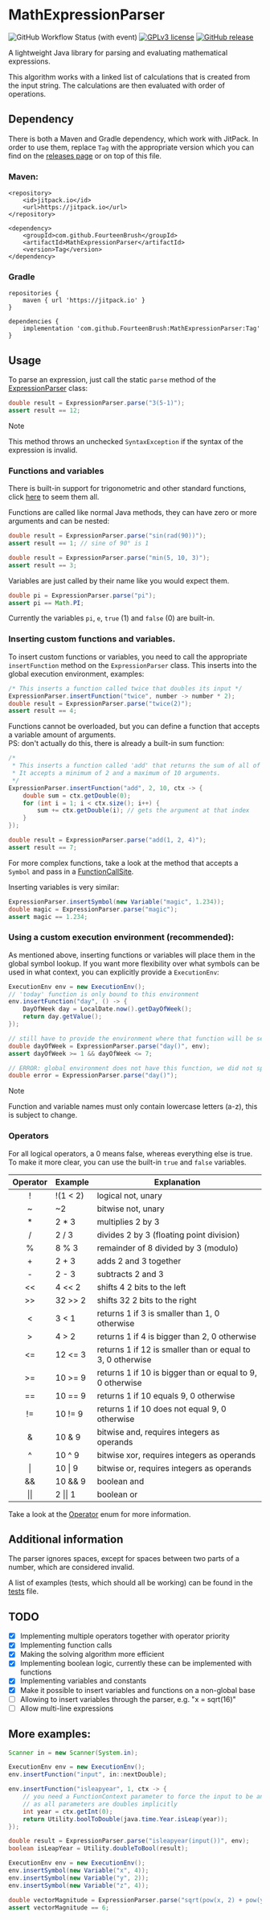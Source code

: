 # MathExpressionParser

![GitHub Workflow Status (with event)](https://img.shields.io/github/actions/workflow/status/FourteenBrush/MathExpressionParser/build.yml)
[![GPLv3 license](https://img.shields.io/badge/License-GPLv3-blue.svg?label=license)](http://perso.crans.org/besson/LICENSE.html)
[![GitHub release](https://img.shields.io/github/v/release/FourteenBrush/MathExpressionParser)](https://github.com/FourteenBrush/MathExpressionParser/releases)

A lightweight Java library for parsing and evaluating mathematical expressions.

This algorithm works with a linked list of calculations that is created from the input string.
The calculations are then evaluated with order of operations.

## Dependency

There is both a Maven and Gradle dependency, which work with JitPack. In order to use them, replace `Tag` with the appropriate version which you can find on the
[releases page](https://github.com/FourteenBrush/MathExpressionParser/releases) or on top of this file.

### Maven:

```
<repository>
    <id>jitpack.io</id>
    <url>https://jitpack.io</url>
</repository>
```
```
<dependency>
    <groupId>com.github.FourteenBrush</groupId>
    <artifactId>MathExpressionParser</artifactId>
    <version>Tag</version>
</dependency>
```

### Gradle

```
repositories {
    maven { url 'https://jitpack.io' }
}
```
```
dependencies {
    implementation 'com.github.FourteenBrush:MathExpressionParser:Tag'
}
```

## Usage

To parse an expression, just call the static `parse` method of the [ExpressionParser](core/src/main/java/me/fourteendoggo/mathexpressionparser/ExpressionParser.java) class:

```java
double result = ExpressionParser.parse("3(5-1)");
assert result == 12;
```

> [!NOTE]
> This method throws an unchecked `SyntaxException` if the syntax of the expression is invalid.

### Functions and variables

There is built-in support for trigonometric and other standard functions, click
[here](core/src/main/java/me/fourteendoggo/mathexpressionparser/symbol/BuiltinSymbols.java) to seem them all.

Functions are called like normal Java methods, they can have zero or more arguments and can be nested:

```java
double result = ExpressionParser.parse("sin(rad(90))");
assert result == 1; // sine of 90° is 1
```

```java
double result = ExpressionParser.parse("min(5, 10, 3)");
assert result == 3;
```

Variables are just called by their name like you would expect them.

```java
double pi = ExpressionParser.parse("pi");
assert pi == Math.PI;
```

Currently the variables `pi`, `e`, `true` (1) and `false` (0) are built-in.

### Inserting custom functions and variables.

To insert custom functions or variables, you need to call the appropriate `insertFunction` method on the `ExpressionParser` class.
This inserts into the global execution environment, examples:

```java
/* This inserts a function called twice that doubles its input */
ExpressionParser.insertFunction("twice", number -> number * 2);
double result = ExpressionParser.parse("twice(2)");
assert result == 4;
```

Functions cannot be overloaded, but you can define a function that accepts a variable amount of arguments.  
PS: don't actually do this, there is already a built-in sum function:
```java
/* 
 * This inserts a function called 'add' that returns the sum of all of its arguments.
 * It accepts a minimum of 2 and a maximum of 10 arguments.
 */
ExpressionParser.insertFunction("add", 2, 10, ctx -> {
    double sum = ctx.getDouble(0);
    for (int i = 1; i < ctx.size(); i++) {
        sum += ctx.getDouble(i); // gets the argument at that index
    }   
});

double result = ExpressionParser.parse("add(1, 2, 4)");
assert result == 7;
```

For more complex functions, take a look at the method that accepts a `Symbol` and pass in a 
[FunctionCallSite](core/src/main/java/me/fourteendoggo/mathexpressionparser/function/FunctionCallSite.java).

Inserting variables is very similar:

```java
ExpressionParser.insertSymbol(new Variable("magic", 1.234));
double magic = ExpressionParser.parse("magic");
assert magic == 1.234;
```

### Using a custom execution environment (recommended):

As mentioned above, inserting functions or variables will place them in the global symbol lookup.
If you want more flexibility over what symbols can be used in what context, you can explicitly provide a
`ExecutionEnv`:

```java
ExecutionEnv env = new ExecutionEnv();
// 'today' function is only bound to this environment
env.insertFunction("day", () -> {
    DayOfWeek day = LocalDate.now().getDayOfWeek();
    return day.getValue();
});

// still have to provide the environment where that function will be searched for
double dayOfWeek = ExpressionParser.parse("day()", env); 
assert dayOfWeek >= 1 && dayOfWeek <= 7;

// ERROR: global environment does not have this function, we did not specify our own one so the global one is used
double error = ExpressionParser.parse("day()");
```

> [!NOTE]
> Function and variable names must only contain lowercase letters (a-z), this is subject to change.

### Operators

For all logical operators, a 0 means false, whereas everything else is true. To make it more clear, you can use
the built-in `true` and `false` variables.

| Operator | Example  | Explanation                                                |
|:--------:|----------|------------------------------------------------------------|
|    !     | !(1 < 2) | logical not, unary                                         |
|    ~     | ~2       | bitwise not, unary                                         |
|    *     | 2 * 3    | multiplies 2 by 3                                          |
|    /     | 2 / 3    | divides 2 by 3 (floating point division)                   |
|    %     | 8 % 3    | remainder of 8 divided by 3 (modulo)                       |
|    +     | 2 + 3    | adds 2 and 3 together                                      |
|    -     | 2 - 3    | subtracts 2 and 3                                          |
|    <<    | 4 << 2   | shifts 4 2 bits to the left                                |
|    >>    | 32 >> 2  | shifts 32 2 bits to the right                              |
|    <     | 3 < 1    | returns 1 if 3 is smaller than 1, 0 otherwise              |
|    >     | 4 > 2    | returns 1 if 4 is bigger than 2, 0 otherwise               |
|    <=    | 12 <= 3  | returns 1 if 12 is smaller than or equal to 3, 0 otherwise |
|    >=    | 10 >= 9  | returns 1 if 10 is bigger than or equal to 9, 0 otherwise  |
|    ==    | 10 == 9  | returns 1 if 10 equals 9, 0 otherwise                      |
|    !=    | 10 != 9  | returns 1 if 10 does not equal 9, 0 otherwise              |
|    &     | 10 & 9   | bitwise and, requires integers as operands                 |
|    ^     | 10 ^ 9   | bitwise xor, requires integers as operands                 |
|    \|    | 10 \| 9  | bitwise or, requires integers as operands                  |
|    &&    | 10 && 9  | boolean and                                                |
|   \|\|   | 2 \|\| 1 | boolean or                                                 |

Take a look at the [Operator](core/src/main/java/me/fourteendoggo/mathexpressionparser/token/Operator.java) enum for more information.

## Additional information

The parser ignores spaces, except for spaces between two parts of a number, which are considered invalid.

A list of examples (tests, which should all be working) can be found in the [tests](core/src/test/resources/positive-input.csv) file.

## TODO

- [x] Implementing multiple operators together with operator priority
- [x] Implementing function calls
- [x] Making the solving algorithm more efficient
- [x] Implementing boolean logic, currently these can be implemented with functions
- [x] Implementing variables and constants
- [x] Make it possible to insert variables and functions on a non-global base
- [ ] Allowing to insert variables through the parser, e.g. "x = sqrt(16)"
- [ ] Allow multi-line expressions

## More examples:

```java
Scanner in = new Scanner(System.in);

ExecutionEnv env = new ExecutionEnv();
env.insertFunction("input", in::nextDouble);

env.insertFunction("isleapyear", 1, ctx -> {
    // you need a FunctionContext parameter to force the input to be an int
    // as all parameters are doubles implicitly  
    int year = ctx.getInt(0);
    return Utility.boolToDouble(java.time.Year.isLeap(year));
});

double result = ExpressionParser.parse("isleapyear(input())", env);
boolean isLeapYear = Utility.doubleToBool(result);
```

```java
ExecutionEnv env = new ExecutionEnv();
env.insertSymbol(new Variable("x", 4));
env.insertSymbol(new Variable("y", 2));
env.insertSymbol(new Variable("z", 4));

double vectorMagnitude = ExpressionParser.parse("sqrt(pow(x, 2) + pow(y, 2) + pow(z, 2))", env);
assert vectorMagnitude == 6;
```